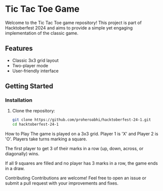 # Tic Tac Toe Game

Welcome to the Tic Tac Toe game repository! This project is part of Hacktoberfest 2024 and aims to provide a simple yet engaging implementation of the classic game.

## Features

- Classic 3x3 grid layout
- Two-player mode
- User-friendly interface

## Getting Started

### Installation

1. Clone the repository:
   ```bash
   git clone https://github.com/proheroabhi/hacktoberfest-24-1.git
   cd hacktoberfest-24-1
   
How to Play
The game is played on a 3x3 grid.
Player 1 is 'X' and Player 2 is 'O'.
Players take turns marking a square.

The first player to get 3 of their marks in a row (up, down, across, or diagonally) wins.

If all 9 squares are filled and no player has 3 marks in a row, the game ends in a draw.

Contributing
Contributions are welcome! Feel free to open an issue or submit a pull request with your improvements and fixes.
